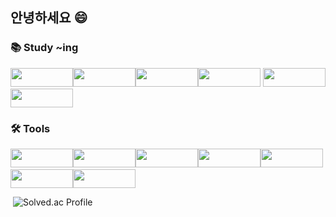 ## 안녕하세요 😄



### 📚 Study ~ing  

<img src="https://img.shields.io/badge/python-3776AB?style=for-the-badge&logo=python&logoColor=white" width="100" height="30"><img src="https://img.shields.io/badge/html5-E34F26?style=for-the-badge&logo=html5&logoColor=white" width="100" height="30"><img src="https://img.shields.io/badge/CSS-1572B6?style=for-the-badge&logo=CSS3&logoColor=white" width="100" height="30"/><img src="https://img.shields.io/badge/django-092E20?style=for-the-badge&logo=django&logoColor=white" width="100" height="30"/> <img src="https://img.shields.io/badge/mysql-4479A1?style=for-the-badge&logo=mysql&logoColor=white" width="100" height="30"/>  <img src="https://img.shields.io/badge/tableau-E97627?style=for-the-badge&logo=tableau&logoColor=white" width="100" height="30" >


###  🛠 Tools

​	<img src="https://img.shields.io/badge/visual_studio_code-007ACC?style=for-the-badge&logo=visualstudio&logoColor=white" width="100" height="30"/><img src="https://img.shields.io/badge/Pycharm-000000?style=for-the-badge&logo=pycharm&logoColor=white" width="100" height="30"/><img src="https://img.shields.io/badge/Git-181717?style=for-the-badge&logo=git&logoColor=white" width="100" height="30"/><img src="https://img.shields.io/badge/Github-000000?style=for-the-badge&logo=github&logoColor=white" width="100" height="30"/><img src="https://img.shields.io/badge/GitLab-FC6D26?style=for-the-badge&logo=gitlab&logoColor=white" width="100" height="30"/><img src="https://img.shields.io/badge/Notion-000000?style=for-the-badge&logo=notion&logoColor=white" width="100" height="30"/><img src="https://img.shields.io/badge/Slack-4A154B?style=for-the-badge&logo=slack&logoColor=white" width="100" height="30"/>





​																							![Solved.ac Profile](http://mazassumnida.wtf/api/v2/generate_badge?boj=kbguain)





